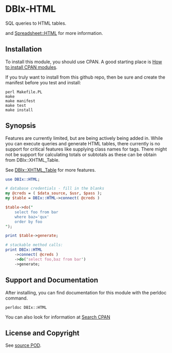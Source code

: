 DBIx-HTML
=========
SQL queries to HTML tables.

and [Spreadsheet::HTML](http://search.cpan.org/dist/Spreadsheet-HTML/)
for more information.

Installation
------------
To install this module, you should use CPAN. A good starting
place is [How to install CPAN modules](http://www.cpan.org/modules/INSTALL.html).

If you truly want to install from this github repo, then
be sure and create the manifest before you test and install:
```
perl Makefile.PL
make
make manifest
make test
make install
```

Synopsis
--------
Features are currently limited, but are being actively being added in. While you
can execute queries and generate HTML tables, there currently is no support for
critical features like supplying class names for tags. There might not be support
for calculating totals or subtotals as these can be obtain from DBIx::XHTML_Table.

See [DBIx::XHTML_Table](http://search.cpan.org/dist/DBIx-XHTML_Table/) for more features.
```perl
use DBIx::HTML;

# database credentials - fill in the blanks
my @creds = ( $data_source, $usr, $pass );
my $table = DBIx::HTML->connect( @creds )

$table->do("
    select foo from bar
    where baz='qux'
    order by foo
");

print $table->generate;

# stackable method calls:
print DBIx::HTML
    ->connect( @creds )
    ->do('select foo,baz from bar')
    ->generate;
```

Support and Documentation
-------------------------
After installing, you can find documentation for this module with the
perldoc command.
```
perldoc DBIx::HTML
```
You can also look for information at
[Search CPAN](http://search.cpan.org/dist/DBIx-HTML/)

License and Copyright
---------------------
See [source POD](/lib/DBIx/HTML.pm).
